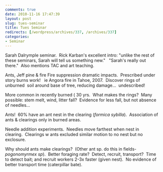 ```yaml
---
comments: true
date: 2010-11-16 17:47:39
layout: post
slug: tues-seminar
title: Tues Seminar
redirects: [/wordpress/archives/337, /archives/337]
categories:
- Seminar
---
```


Sarah Dalrymple seminar.  Rick Karban's excellent intro: "unlike the rest of these seminars, Sarah will tell us something new."    "Sarah's really out there."  Also mentions TAC and art teaching.

Ants, Jeff pine & fire
Fire suppression dramatic impacts.  Prescribed under story burns work!   ie Angora fire in Tahoe, 2007.  Discover rings of unburned  soil around base of tree, reducing damage...  undescribed!

More common in recently burned ( 30 yrs.  What makes the rings?  Many possible: stem melt, wind, litter fall?  Evidence for less fall, but not absence of needles...

Ants!  60% have an ant nest in the clearing (_formica sybilla_).  Association of ants & clearings only in burned areas.

Needle addition experiments.  Needles move farthest when nest in clearing.  Clearings w ants excluded similar motion to no nest but no exclosure.

Why should ants make clearings?  (Other ant sp. do this in fields-  _pogonomyrmex sp_).  Better foraging rate?  Detect, recruit, transport?  Time to detect bait; and recruit workers 2-3x faster (given nest).  No evidence of better transport time (caterpillar bate).
